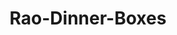 ---
title: Rao-Dinner-Boxes
name: Rao's Dinner Boxes
description: The Rao's Dinner Box is a culinary delight that brings the authentic flavors of Italian cuisine right to your dining table. This carefully curated box is filled with high-quality ingredients and chef-inspired recipes from Rao's, a renowned Italian restaurant known for its delicious and traditional dishes.
price: $19.99
imageUrl: ["/assets/images/snackboxes/rao/1.jpg", "/assets/images/snackboxes/rao/2.jpeg", "/assets/images/snackboxes/rao/3.jpeg", "/assets/images/snackboxes/rao/4.jpeg"]
tags: -product
imageAlt: "Rao Dinner Box"
---